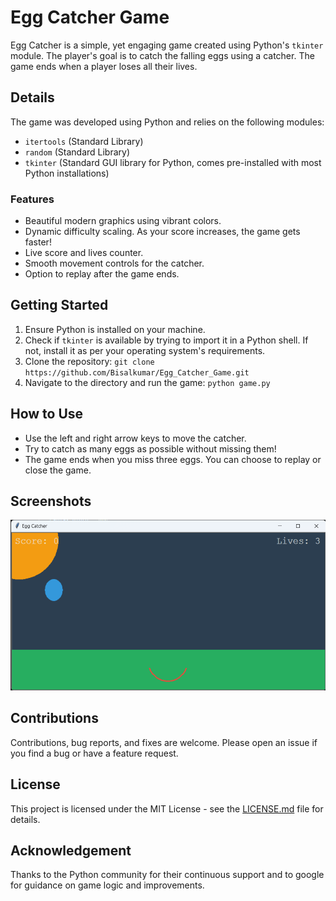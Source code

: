 # Egg Catcher Game

Egg Catcher is a simple, yet engaging game created using Python's `tkinter` module. The player's goal is to catch the falling eggs using a catcher. The game ends when a player loses all their lives.

## Details

The game was developed using Python and relies on the following modules:

- `itertools` (Standard Library)
- `random` (Standard Library)
- `tkinter` (Standard GUI library for Python, comes pre-installed with most Python installations)

### Features

- Beautiful modern graphics using vibrant colors.
- Dynamic difficulty scaling. As your score increases, the game gets faster!
- Live score and lives counter.
- Smooth movement controls for the catcher.
- Option to replay after the game ends.

## Getting Started

1. Ensure Python is installed on your machine.
2. Check if `tkinter` is available by trying to import it in a Python shell. If not, install it as per your operating system's requirements.
3. Clone the repository: `git clone https://github.com/Bisalkumar/Egg_Catcher_Game.git`
4. Navigate to the directory and run the game: `python game.py`

## How to Use

- Use the left and right arrow keys to move the catcher.
- Try to catch as many eggs as possible without missing them!
- The game ends when you miss three eggs. You can choose to replay or close the game.

## Screenshots

![Egg_Catcher](game.png)

## Contributions

Contributions, bug reports, and fixes are welcome. Please open an issue if you find a bug or have a feature request.

## License

This project is licensed under the MIT License - see the [LICENSE.md](LICENSE.md) file for details.

## Acknowledgement

Thanks to the Python community for their continuous support and to google for guidance on game logic and improvements.

